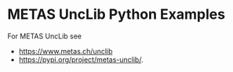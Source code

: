 # METAS UncLib Python Examples

For METAS UncLib see 
 - https://www.metas.ch/unclib 
 - https://pypi.org/project/metas-unclib/.

